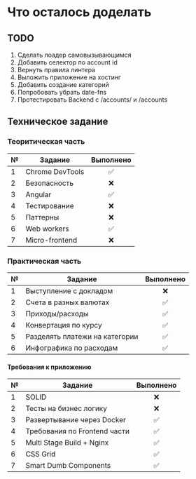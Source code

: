 # Что осталось доделать

## TODO

1. Сделать лоадер самовызывающимся
2. Добавить селектор по account id
3. Вернуть правила линтера
4. Выложить приложение на хостинг
5. Добавить создание категорий
6. Попробовать убрать date-fns
7. Протестировать Backend с /accounts/ и /accounts

## Техническое задание

### Теоритическая часть

| №   | Задание         |     Выполнено      |
| --- | --------------- | :----------------: |
| 1   | Chrome DevTools | :white_check_mark: |
| 2   | Безопасность    |        :x:         |
| 3   | Angular         | :white_check_mark: |
| 4   | Тестирование    |        :x:         |
| 5   | Паттерны        |        :x:         |
| 6   | Web workers     | :white_check_mark: |
| 7   | Micro-frontend  |        :x:         |

### Практическая часть

| №   | Задание                        |     Выполнено      |
| --- | ------------------------------ | :----------------: |
| 1   | Выступление с докладом         |        :x:         |
| 2   | Счета в разных валютах         | :white_check_mark: |
| 3   | Приходы/расходы                | :white_check_mark: |
| 4   | Конвертация по курсу           | :white_check_mark: |
| 5   | Разделять платежи на категории | :white_check_mark: |
| 6   | Инфографика по расходам        | :white_check_mark: |

#### Требования к приложению

| №   | Задание                      |     Выполнено      |
| --- | ---------------------------- | :----------------: |
| 1   | SOLID                        |        :x:         |
| 2   | Тесты на бизнес логику       |        :x:         |
| 3   | Развертывание через Docker   | :white_check_mark: |
| 4   | Требования по Frontend части | :white_check_mark: |
| 5   | Multi Stage Build + Nginx    | :white_check_mark: |
| 6   | CSS Grid                     | :white_check_mark: |
| 7   | Smart Dumb Components        | :white_check_mark: |
